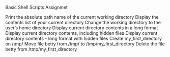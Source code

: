 Basic Shell Scripts Assignmet
 
Print the absolute path name of the current working directory
Display the contents list of your current directory
Change the working directory to the user’s home directory
Display current directory contents in a long format
Display current directory contents, including hidden files
Display current directory contents - long format with hidden files
Create my_first_directory on /tmp/
Move file betty from /tmp/ to /tmp/my_first_directory
Delete the file betty from /tmp/my_first_directory
